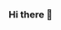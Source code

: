 ### Hi there 👋

<!--
**Onufrancis/Onufrancis** is a ✨ _special_ ✨ repository because its `README.md` (this file) appears on your GitHub profile.

Here are some ideas to get you started:

- 🔭 I’m currently working at PMT.ng as junior dveloper ...
- 🌱 I’m currently learning: Javascript ...
- 👯 I’m looking to collaborate on any exciting challenge...
- 🤔 I’m looking for help with MONGOOB ...
- 💬 Ask me about an idea ...
- 📫 How to reach me: Twitter(OnuFrancis6) or LinkedIn ...
- 😄 Pronouns: He / Him...
- ⚡ Fun fact: I was born 3days before new year...
-->
